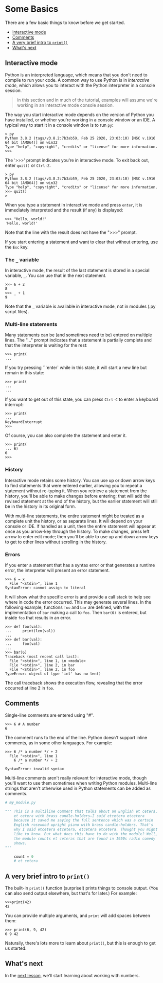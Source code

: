 # Some Basics

There are a few basic things to know before we get started.

* [Interactive mode](#interactive-mode)
* [Comments](#comments)
* [A very brief intro to ```print()```](#a-very-brief-intro-to-print)
* [What's next](#whats-next)

## Interactive mode

Python is an interpreted language, which means that you don't need to compile to run your code. A common way to use Python is in _interactive mode_, which allows you to interact with the Python interpreter in a console session.

>In this section and in much of the tutorial, examples will assume we're working in an interactive mode console session.

The way you start interactive mode depends on the version of Python you have installed, or whether you're working in a console window or an IDE. A typical way to start it in a console window is to run ```py```:

```foo
> py
Python 3.8.2 (tags/v3.8.2:7b3ab59, Feb 25 2020, 23:03:10) [MSC v.1916 64 bit (AMD64)] on win32
Type "help", "copyright", "credits" or "license" for more information.
>>>
```

The '>>>' prompt indicates you're in interactive mode. To exit back out, enter ```quit()``` or ```Ctrl-Z```.

```foo
> py
Python 3.8.2 (tags/v3.8.2:7b3ab59, Feb 25 2020, 23:03:10) [MSC v.1916 64 bit (AMD64)] on win32
Type "help", "copyright", "credits" or "license" for more information.
>>> quit()
>
```

When you type a statement in interactive mode and press ```enter```, it is immediately interpreted and the result (if any) is displayed:

```foo
>>> "Hello, world!"
'Hello, world!'
```

Note that the line with the result does not have the ">>>" prompt.

If you start entering a statement and want to clear that without entering, use the ```Esc``` key.

<a name="underscore_variable"></a>

### The ```_``` variable

In interactive mode, the result of the last statement is stored in a special variable, ```_```. You can use that in the next statement.

```foo
>>> 6 + 2
8
>>> _ + 1
9
```

Note that the ```_``` variable is available in interactive mode, not in modules (.py script files).

### Multi-line statements

Many statements can be (and sometimes need to be) entered on multiple lines. The "..." prompt indicates that a statement is partially complete and that the interpreter is waiting for the rest:

```foo
>>> print(
...
```

If you try pressing ```enter` while in this state, it will start a new line but remain in this state:

```foo
>>> print(
...
...
```

If you want to get out of this state, you can press ```Ctrl-C``` to enter a keyboard interrupt:

```foo
>>> print(
...
KeyboardInterrupt
>>>
```

Of course, you can also complete the statement and enter it.

```foo
>>> print(
... 6)
6
>>>
```

### History

Interactive mode retains some history. You can use up or down arrow keys to find statements that were entered earlier, allowing you to repeat a statement without re-typing it. When you retrieve a statement from the history, you'll be able to make changes before entering; that will add the revised statement at the end of the history, but the earlier statement will still be in the history in its original form.

With multi-line statements, the entire statement might be treated as a complete unit the history, or as separate lines. It will depend on your console or IDE. If handled as a unit, then the entire statement will appear at once as you arrow-key through the history. To make changes, press left arrow to enter edit mode; then you'll be able to use up and down arrow keys to get to other lines without scrolling in the history.

### Errors

If you enter a statement that has a syntax error or that generates a runtime error, the interpreter will present an error statement.

```foo
>>> 6 = x
  File "<stdin>", line 1
SyntaxError: cannot assign to literal
```

It will show what the specific error is and provide a call stack to help see where in code the error occurred. This may generate several lines. In the following example, functions ```foo``` and ```bar``` are defined, with the implementation of ```bar``` making a call to ```foo```. Then ```bar(6)``` is entered, but inside ```foo``` that results in an error.

```foo
>>> def foo(val):
...     print(len(val))
...
>>> def bar(val):
...     foo(val)
...
>>> bar(6)
Traceback (most recent call last):
  File "<stdin>", line 1, in <module>
  File "<stdin>", line 2, in bar
  File "<stdin>", line 2, in foo
TypeError: object of type 'int' has no len()
```

The call traceback shows the execution flow, revealing that the error occurred at line 2 in ```foo```.

## Comments

Single-line comments are entered using "#".

```foo
>>> 6 # A number
6
```

The comment runs to the end of the line. Python doesn't support inline comments, as in some other languages. For example:

```foo
>>> 6 /* a number */ + 2
  File "<stdin>", line 1
    6 /* a number */ + 2
       ^
SyntaxError: invalid syntax
```

Multi-line comments aren't really relevant for interactive mode, though you'll want to use them sometimes when writing Python modules. Multi-line strings that aren't otherwise used in Python statements can be added as comments.

```python
# my_module.py

""" This is a multiline comment that talks about an English et cetera,
    et cetera with brass candle-holders—I said etcetera etcetera
    because it saved me saying the full sentence which was a certain
    English rosewood upright piano with brass candle-holders. That's
    why I said etcetera etcetera, etcetera etcetera. Thought you might
    like to know. But what does this have to do with the module? Well,
    the module counts et ceteras that are found in 1950s radio comedy
    shows.
"""

    count = 0
    # et cetera
```

## A very brief intro to ```print()```

The built-in ```print()``` function (surprise!) prints things to console output. (You can also send output elsewhere, but that's for later.) For example:

```foo
>>>print(42)
42
```

You can provide multiple arguments, and ```print``` will add spaces between them:

```foo
>>> print(6, 9, 42)
6 9 42
```

Naturally, there's lots more to learn about ```print()```, but this is enough to get us started.

## What's next

In the [next lesson](2_Numbers_Expressions_Variables.md), we'll start learning about working with numbers.
